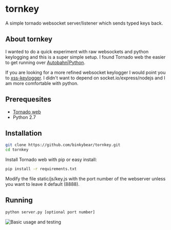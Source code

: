 # tornkey

A simple tornado websocket server/listener which sends typed keys back.

## About tornkey

I wanted to do a quick experiment with raw websockets and python keylogging and this is a super simple setup.  I found Tornado web the easier to get running over [Autobahn|Python](https://github.com/tavendo/AutobahnPython).  

If you are looking for a more refined websocket keylogger I would point you to [xss-keylogger](https://github.com/hadynz/xss-keylogger).  I didn't want to depend on socket.io/express/nodejs and I am more comfortable with python.

## Prerequesites

* [Tornado web](https://github.com/tornadoweb/tornado)
* Python 2.7

## Installation
```bash
git clone https://github.com/binkybear/tornkey.git
cd tornkey
```
Install Tornado web with pip or easy install:
```bash
pip install -r requirements.txt
```
Modify the file static/js/key.js with the port number of the webserver unless you want to leave it default (8888).

## Running
```bash
python server.py [optional port number]
```

![Basic usage and testing](http://i.imgur.com/YSmiLSV.gif)